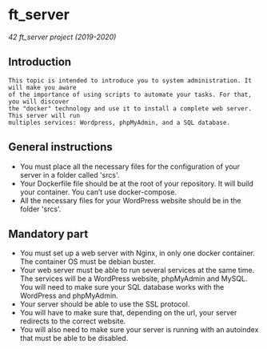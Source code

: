 # ft_server
_42 ft_server project (2019-2020)_

## Introduction
```
This topic is intended to introduce you to system administration. It will make you aware
of the importance of using scripts to automate your tasks. For that, you will discover
the "docker" technology and use it to install a complete web server. This server will run
multiples services: Wordpress, phpMyAdmin, and a SQL database.

```
## General instructions
- You must place all the necessary files for the configuration of your server in a folder called 'srcs'.
- Your Dockerfile file should be at the root of your repository. It will build your container. You can’t use docker-compose.
- All the necessary files for your WordPress website should be in the folder 'srcs'.

## Mandatory part
- You must set up a web server with Nginx, in only one docker container. The container OS must be debian buster.
- Your web server must be able to run several services at the same time. The services will be a WordPress website, phpMyAdmin and MySQL. You will need to make sure your SQL database works with the WordPress and phpMyAdmin.
- Your server should be able to use the SSL protocol.
- You will have to make sure that, depending on the url, your server redirects to the correct website.
- You will also need to make sure your server is running with an autoindex that must be able to be disabled.
